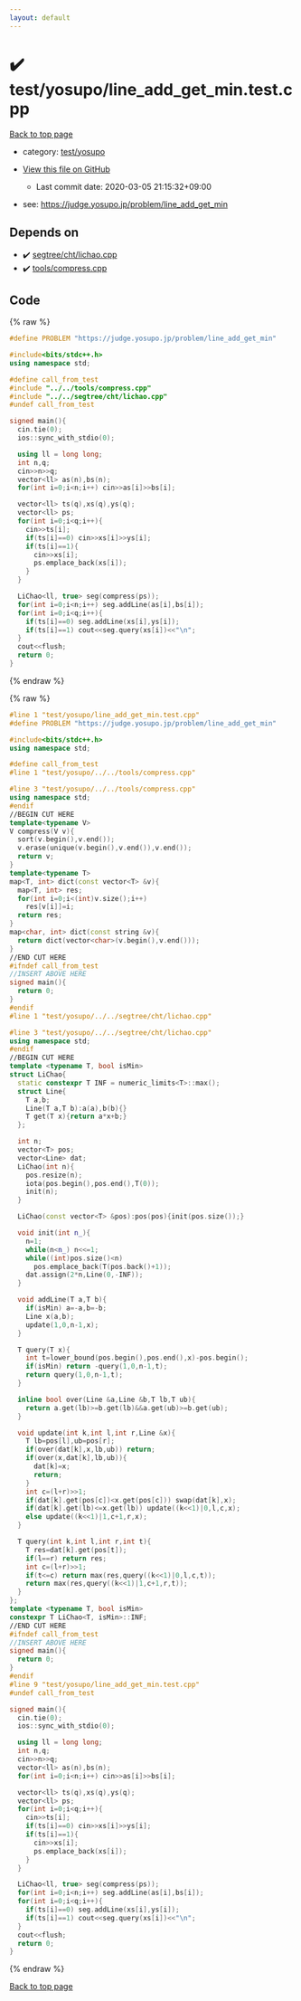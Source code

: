 ```yaml
---
layout: default
---
```


<!-- mathjax config similar to math.stackexchange -->
<script type="text/javascript" async
  src="https://cdnjs.cloudflare.com/ajax/libs/mathjax/2.7.5/MathJax.js?config=TeX-MML-AM_CHTML">
</script>
<script type="text/x-mathjax-config">
  MathJax.Hub.Config({
    TeX: { equationNumbers: { autoNumber: "AMS" }},
    tex2jax: {
      inlineMath: [ ['$','$'] ],
      processEscapes: true
    },
    "HTML-CSS": { matchFontHeight: false },
    displayAlign: "left",
    displayIndent: "2em"
  });
</script>

<script type="text/javascript" src="https://cdnjs.cloudflare.com/ajax/libs/jquery/3.4.1/jquery.min.js"></script>
<script src="https://cdn.jsdelivr.net/npm/jquery-balloon-js@1.1.2/jquery.balloon.min.js" integrity="sha256-ZEYs9VrgAeNuPvs15E39OsyOJaIkXEEt10fzxJ20+2I=" crossorigin="anonymous"></script>
<script type="text/javascript" src="../../../assets/js/copy-button.js"></script>
<link rel="stylesheet" href="../../../assets/css/copy-button.css" />


# :heavy_check_mark: test/yosupo/line_add_get_min.test.cpp

<a href="../../../index.html">Back to top page</a>

* category: <a href="../../../index.html#0b58406058f6619a0f31a172defc0230">test/yosupo</a>
* <a href="{{ site.github.repository_url }}/blob/master/test/yosupo/line_add_get_min.test.cpp">View this file on GitHub</a>
    - Last commit date: 2020-03-05 21:15:32+09:00


* see: <a href="https://judge.yosupo.jp/problem/line_add_get_min">https://judge.yosupo.jp/problem/line_add_get_min</a>


## Depends on

* :heavy_check_mark: <a href="../../../library/segtree/cht/lichao.cpp.html">segtree/cht/lichao.cpp</a>
* :heavy_check_mark: <a href="../../../library/tools/compress.cpp.html">tools/compress.cpp</a>


## Code

<a id="unbundled"></a>
{% raw %}
```cpp
#define PROBLEM "https://judge.yosupo.jp/problem/line_add_get_min"

#include<bits/stdc++.h>
using namespace std;

#define call_from_test
#include "../../tools/compress.cpp"
#include "../../segtree/cht/lichao.cpp"
#undef call_from_test

signed main(){
  cin.tie(0);
  ios::sync_with_stdio(0);

  using ll = long long;
  int n,q;
  cin>>n>>q;
  vector<ll> as(n),bs(n);
  for(int i=0;i<n;i++) cin>>as[i]>>bs[i];

  vector<ll> ts(q),xs(q),ys(q);
  vector<ll> ps;
  for(int i=0;i<q;i++){
    cin>>ts[i];
    if(ts[i]==0) cin>>xs[i]>>ys[i];
    if(ts[i]==1){
      cin>>xs[i];
      ps.emplace_back(xs[i]);
    }
  }

  LiChao<ll, true> seg(compress(ps));
  for(int i=0;i<n;i++) seg.addLine(as[i],bs[i]);
  for(int i=0;i<q;i++){
    if(ts[i]==0) seg.addLine(xs[i],ys[i]);
    if(ts[i]==1) cout<<seg.query(xs[i])<<"\n";
  }
  cout<<flush;
  return 0;
}

```
{% endraw %}

<a id="bundled"></a>
{% raw %}
```cpp
#line 1 "test/yosupo/line_add_get_min.test.cpp"
#define PROBLEM "https://judge.yosupo.jp/problem/line_add_get_min"

#include<bits/stdc++.h>
using namespace std;

#define call_from_test
#line 1 "test/yosupo/../../tools/compress.cpp"

#line 3 "test/yosupo/../../tools/compress.cpp"
using namespace std;
#endif
//BEGIN CUT HERE
template<typename V>
V compress(V v){
  sort(v.begin(),v.end());
  v.erase(unique(v.begin(),v.end()),v.end());
  return v;
}
template<typename T>
map<T, int> dict(const vector<T> &v){
  map<T, int> res;
  for(int i=0;i<(int)v.size();i++)
    res[v[i]]=i;
  return res;
}
map<char, int> dict(const string &v){
  return dict(vector<char>(v.begin(),v.end()));
}
//END CUT HERE
#ifndef call_from_test
//INSERT ABOVE HERE
signed main(){
  return 0;
}
#endif
#line 1 "test/yosupo/../../segtree/cht/lichao.cpp"

#line 3 "test/yosupo/../../segtree/cht/lichao.cpp"
using namespace std;
#endif
//BEGIN CUT HERE
template <typename T, bool isMin>
struct LiChao{
  static constexpr T INF = numeric_limits<T>::max();
  struct Line{
    T a,b;
    Line(T a,T b):a(a),b(b){}
    T get(T x){return a*x+b;}
  };

  int n;
  vector<T> pos;
  vector<Line> dat;
  LiChao(int n){
    pos.resize(n);
    iota(pos.begin(),pos.end(),T(0));
    init(n);
  }

  LiChao(const vector<T> &pos):pos(pos){init(pos.size());}

  void init(int n_){
    n=1;
    while(n<n_) n<<=1;
    while((int)pos.size()<n)
      pos.emplace_back(T(pos.back()+1));
    dat.assign(2*n,Line(0,-INF));
  }

  void addLine(T a,T b){
    if(isMin) a=-a,b=-b;
    Line x(a,b);
    update(1,0,n-1,x);
  }

  T query(T x){
    int t=lower_bound(pos.begin(),pos.end(),x)-pos.begin();
    if(isMin) return -query(1,0,n-1,t);
    return query(1,0,n-1,t);
  }

  inline bool over(Line &a,Line &b,T lb,T ub){
    return a.get(lb)>=b.get(lb)&&a.get(ub)>=b.get(ub);
  }

  void update(int k,int l,int r,Line &x){
    T lb=pos[l],ub=pos[r];
    if(over(dat[k],x,lb,ub)) return;
    if(over(x,dat[k],lb,ub)){
      dat[k]=x;
      return;
    }
    int c=(l+r)>>1;
    if(dat[k].get(pos[c])<x.get(pos[c])) swap(dat[k],x);
    if(dat[k].get(lb)<=x.get(lb)) update((k<<1)|0,l,c,x);
    else update((k<<1)|1,c+1,r,x);
  }

  T query(int k,int l,int r,int t){
    T res=dat[k].get(pos[t]);
    if(l==r) return res;
    int c=(l+r)>>1;
    if(t<=c) return max(res,query((k<<1)|0,l,c,t));
    return max(res,query((k<<1)|1,c+1,r,t));
  }
};
template <typename T, bool isMin>
constexpr T LiChao<T, isMin>::INF;
//END CUT HERE
#ifndef call_from_test
//INSERT ABOVE HERE
signed main(){
  return 0;
}
#endif
#line 9 "test/yosupo/line_add_get_min.test.cpp"
#undef call_from_test

signed main(){
  cin.tie(0);
  ios::sync_with_stdio(0);

  using ll = long long;
  int n,q;
  cin>>n>>q;
  vector<ll> as(n),bs(n);
  for(int i=0;i<n;i++) cin>>as[i]>>bs[i];

  vector<ll> ts(q),xs(q),ys(q);
  vector<ll> ps;
  for(int i=0;i<q;i++){
    cin>>ts[i];
    if(ts[i]==0) cin>>xs[i]>>ys[i];
    if(ts[i]==1){
      cin>>xs[i];
      ps.emplace_back(xs[i]);
    }
  }

  LiChao<ll, true> seg(compress(ps));
  for(int i=0;i<n;i++) seg.addLine(as[i],bs[i]);
  for(int i=0;i<q;i++){
    if(ts[i]==0) seg.addLine(xs[i],ys[i]);
    if(ts[i]==1) cout<<seg.query(xs[i])<<"\n";
  }
  cout<<flush;
  return 0;
}

```
{% endraw %}

<a href="../../../index.html">Back to top page</a>

